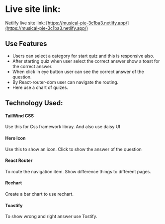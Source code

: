 # Live site link:

Netlify live site link: [https://musical-pie-3c1ba3.netlify.app/](https://musical-pie-3c1ba3.netlify.app/)

## Use Features
* Users can select a category for start quiz and this is responsive also.
* After starting quiz when user select the correct answer show a toast for the correct answer.
* When click in eye button user can see the correct answer of the question.
* By React-router-dom user can navigate the routing.
* Here use a chart of quizes.

## Technology Used:

#### TailWind CSS
Use this for Css framework libray. And also use daisy UI

#### Hero Icon
Use this to show an icon. Click to show the answer of the question

#### React Router
To route the navigation item. Show difference things to different pages.

#### Rechart
Create a bar chart to use rechart.

#### Toastify
To show wrong and right answer use Tostify.



